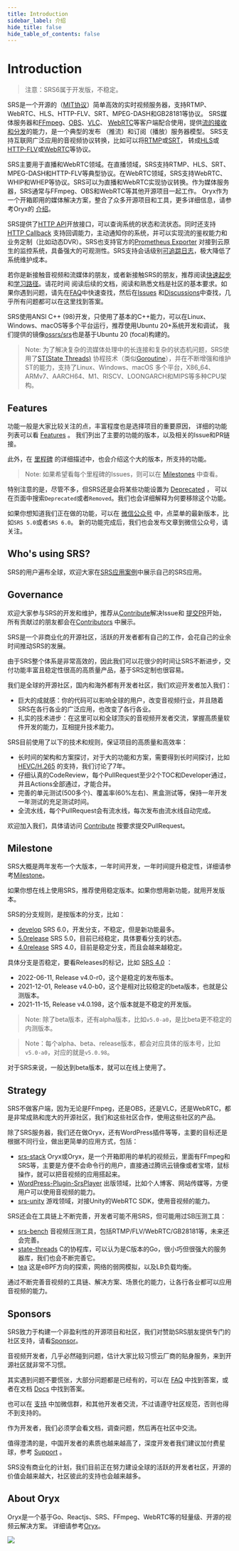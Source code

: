 ```yaml
---
title: Introduction
sidebar_label: 介绍
hide_title: false
hide_table_of_contents: false
---
```


# Introduction

> 注意：SRS6属于开发版，不稳定。

SRS是一个开源的（[MIT协议](../../../license)）简单高效的实时视频服务器，支持RTMP、WebRTC、HLS、HTTP-FLV、SRT、MPEG-DASH和GB28181等协议。
SRS媒体服务器和[FFmpeg](https://ffmpeg.org)、[OBS](https://obsproject.com)、[VLC](https://www.videolan.org)、
[WebRTC](https://webrtc.org)等客户端配合使用，提供[流的接收和分发](./getting-started.md)的能力，是一个典型的发布
（推流）和订阅（播放）服务器模型。 SRS支持互联网广泛应用的音视频协议转换，比如可以将[RTMP](./rtmp.md)或[SRT](./srt.md)，
转成[HLS](./hls.md)或[HTTP-FLV](./flv.md)或[WebRTC](./webrtc.md)等协议。

SRS主要用于直播和WebRTC领域。在直播领域，SRS支持RTMP、HLS、SRT、MPEG-DASH和HTTP-FLV等典型协议。在WebRTC领域，SRS支持WebRTC、
WHIP和WHEP等协议。SRS可以为直播和WebRTC实现协议转换。作为媒体服务器，SRS通常与FFmpeg、OBS和WebRTC等其他开源项目一起工作。
Oryx作为一个开箱即用的媒体解决方案，整合了众多开源项目和工具，更多详细信息，请参考Oryx的
[介绍](./getting-started-oryx.md#introduction)。

SRS提供了[HTTP API](./http-api.md)开放接口，可以查询系统的状态和流状态。同时还支持[HTTP Callback](./http-callback.md)
支持回调能力，主动通知你的系统，并可以实现流的鉴权能力和业务定制（比如动态DVR）。SRS也支持官方的[Prometheus Exporter](./exporter.md)
对接到云原生的监控系统，具备强大的可观测性。SRS支持会话级别[可追踪日志](./log.md)，极大降低了系统维护成本。

若你是新接触音视频和流媒体的朋友，或者新接触SRS的朋友，推荐阅读[快速起步](./getting-started.md)和[学习路径](/guide)。请花时间
阅读后续的文档，阅读和熟悉文档是社区的基本要求。如果你遇到问题，请先在[FAQ](../../../faq)中快速查找，然后在[Issues](https://github.com/ossrs/srs/issues)
和[Discussions](https://github.com/ossrs/srs/discussions)中查找，几乎所有问题都可以在这里找到答案。

SRS使用ANSI C++ (98)开发，只使用了基本的C++能力，可以在Linux、Windows、macOS等多个平台运行，推荐使用Ubuntu 20+系统开发和调试，
我们提供的镜像[ossrs/srs](https://hub.docker.com/r/ossrs/srs)也是基于Ubuntu 20 (focal)构建的。

> Note: 为了解决复杂的流媒体处理中的长连接和复杂的状态机问题，SRS使用了[ST(State Threads)](https://github.com/ossrs/state-threads)
协程技术（类似[Goroutine](https://go.dev/doc/effective_go#goroutines)），并在不断增强和维护ST的能力，支持了Linux、Windows、macOS
多个平台，X86_64、ARMv7、AARCH64、M1、RISCV、LOONGARCH和MIPS等多种CPU架构。

## Features

功能一般是大家比较关注的点，丰富程度也是选择项目的重要原因，
详细的功能列表可以看 [Features](https://github.com/ossrs/srs/blob/develop/trunk/doc/Features.md#features) 。
我们列出了主要的功能的版本，以及相关的Issue和PR链接。

此外，在 [里程碑](/product) 的详细描述中，也会介绍这个大的版本，所支持的功能。

> Note: 如果希望看每个里程碑的Issues，则可以在 [Milestones](https://github.com/ossrs/srs/milestones) 中查看。

特别注意的是，尽管不多，但SRS还是会将某些功能设置为 [Deprecated](https://github.com/ossrs/srs/blob/develop/trunk/doc/Features.md#features) ，
可以在页面中搜索`Deprecated`或者`Removed`。我们也会详细解释为何要移除这个功能。

如果你想知道我们正在做的功能，可以在 [微信公众号](/contact#discussion) 中，点菜单的最新版本，比如`SRS 5.0`或者`SRS 6.0`。
新的功能完成后，我们也会发布文章到微信公众号，请关注。

## Who's using SRS?

SRS的用户遍布全球，欢迎大家在[SRS应用案例](https://github.com/ossrs/srs/discussions/3771)中展示自己的SRS应用。

## Governance

欢迎大家参与SRS的开发和维护，推荐从[Contribute](https://github.com/ossrs/srs/contribute)解决Issue和
[提交PR](/how-to-file-pr)开始， 所有贡献过的朋友都会在[Contributors](https://github.com/ossrs/srs#authors)
中展示。

SRS是一个非商业化的开源社区，活跃的开发者都有自己的工作，会花自己的业余时间推动SRS的发展。

由于SRS整个体系是非常高效的，因此我们可以花很少的时间让SRS不断进步，交付功能丰富且稳定性很高的高质量产品，基于SRS定制也很容易。

我们是全球的开源社区，国内和海外都有开发者社区，我们欢迎开发者加入我们：

* 巨大的成就感：你的代码可以影响全球的用户，改变音视频行业，并且随着SRS在各行各业的广泛应用，也改变了各行各业。
* 扎实的技术进步：在这里可以和全球顶尖的音视频开发者交流，掌握高质量软件开发的能力，互相提升技术能力。

SRS目前使用了以下的技术和规则，保证项目的高质量和高效率：

* 长时间的架构和方案探讨，对于大的功能和方案，需要得到长时间探讨，比如 [HEVC/H.265](https://github.com/ossrs/srs/issues/465) 的支持，我们讨论了7年。
* 仔细认真的CodeReview，每个PullRequest至少2个TOC和Developer通过，并且Actions全部通过，才能合并。
* 完善的单元测试(500多个)、覆盖率(60%左右)、黑盒测试等，保持一年开发一年测试的充足测试时间。
* 全流水线，每个PullRequest会有流水线，每次发布由流水线自动完成。

欢迎加入我们，具体请访问 [Contribute](https://github.com/ossrs/srs/contribute) 按要求提交PullRequest。

## Milestone

SRS大概是两年发布一个大版本，一年时间开发，一年时间提升稳定性，详细请参考[Milestone](/product)。

如果你想在线上使用SRS，推荐使用稳定版本。如果你想用新功能，就用开发版本。

SRS的分支规则，是按版本的分支，比如：

* [develop](https://github.com/ossrs/srs/tree/develop) SRS 6.0，开发分支，不稳定，但是新功能最多。
* [5.0release](https://github.com/ossrs/srs/tree/5.0release#releases) SRS 5.0，目前已经稳定，具体要看分支的状态。
* [4.0release](https://github.com/ossrs/srs/tree/4.0release#releases) SRS 4.0，目前是稳定分支，而且会越来越稳定。

具体分支是否稳定，要看Releases的标记，比如 [SRS 4.0](https://github.com/ossrs/srs/tree/4.0release#releases) ：

* 2022-06-11, Release v4.0-r0，这个是稳定的发布版本。
* 2021-12-01, Release v4.0-b0，这个是相对比较稳定的beta版本，也就是公测版本。
* 2021-11-15, Release v4.0.198，这个版本就是不稳定的开发版。

> Note: 除了beta版本，还有alpha版本，比如`v5.0-a0`，是比beta更不稳定的内测版本。

> Note：每个alpha、beta、release版本，都会对应具体的版本号，比如`v5.0-a0`，对应的就是`v5.0.98`。

对于SRS来说，一般达到beta版本，就可以在线上使用了。

## Strategy

SRS不做客户端，因为无论是FFmpeg，还是OBS，还是VLC，还是WebRTC，都是非常成熟和庞大的开源社区，我们和这些社区合作，使用这些社区的产品。

除了SRS服务器，我们还在做Oryx，还有WordPress插件等等，主要的目标还是根据不同行业，做出更简单的应用方式，包括：

* [srs-stack](https://github.com/ossrs/srs-stack) Oryx或Oryx，是一个开箱即用的单机的视频云，里面有FFmpeg和SRS等，主要是方便不会命令行的用户，直接通过腾讯云镜像或者宝塔，鼠标操作，就可以把音视频的应用搭起来。
* [WordPress-Plugin-SrsPlayer](https://github.com/ossrs/WordPress-Plugin-SrsPlayer) 出版领域，比如个人博客、网站传媒等，方便用户可以使用音视频的能力。
* [srs-unity](https://github.com/ossrs/srs-unity) 游戏领域，对接Unity的WebRTC SDK，使用音视频的能力。

SRS还会在工具链上不断完善，开发者可能不用SRS，但可能用过SB压测工具：

* [srs-bench](https://github.com/ossrs/srs-bench) 音视频压测工具，包括RTMP/FLV/WebRTC/GB28181等，未来还会完善。
* [state-threads](https://github.com/ossrs/state-threads) C的协程库，可以认为是C版本的Go，很小巧但很强大的服务器库，我们也会不断完善它。
* [tea](https://github.com/ossrs/tea) 这是eBPF方向的探索，网络的弱网模拟，以及LB负载均衡。

通过不断完善音视频的工具链、解决方案、场景化的能力，让各行各业都可以应用音视频的能力。

## Sponsors

SRS致力于构建一个非盈利性的开源项目和社区，我们对赞助SRS朋友提供专门的社区支持，请看[Sponsor](/contact#donation)。

音视频开发者，几乎必然碰到问题，估计大家比较习惯云厂商的贴身服务，来到开源社区就非常不习惯。

其实遇到问题不要慌张，大部分问题都是已经有的，可以在 [FAQ](../../../faq) 中找到答案，或者在文档 [Docs](./getting-started.md) 中找到答案。

也可以在 [支持](/contact) 中加微信群，和其他开发者交流，不过请遵守社区规范，否则也得不到支持的。

作为开发者，我们必须学会看文档，调查问题，然后再在社区中交流。

值得澄清的是，中国开发者的素质也越来越高了，深度开发者我们建议加付费星球，参考 [Support](/contact#donation) 。

SRS没有商业化的计划，我们目前正在努力建设全球的活跃的开发者社区，开源的价值会越来越大，社区彼此的支持也会越来越多。

## About Oryx

Oryx是一个基于Go、Reactjs、SRS、FFmpeg、WebRTC等的轻量级、开源的视频云解决方案。
详细请参考[Oryx](./getting-started-oryx.md)。

![](https://ossrs.net/gif/v1/sls.gif?site=ossrs.net&path=/lts/doc/zh/v6/introduction)


